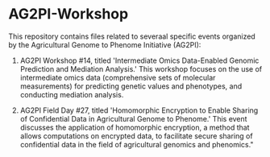 # AG2PI-Workshop

This repository contains files related to severaal specific events organized by the Agricultural Genome to Phenome Initiative (AG2PI):

1. AG2PI Workshop #14, titled 'Intermediate Omics Data-Enabled Genomic Prediction and Mediation Analysis.' This workshop focuses on the use of intermediate omics data (comprehensive sets of molecular measurements) for predicting genetic values and phenotypes, and conducting mediation analysis.

2. AG2PI Field Day #27, titled 'Homomorphic Encryption to Enable Sharing of Confidential Data in Agricultural Genome to Phenome.' This event discusses the application of homomorphic encryption, a method that allows computations on encrypted data, to facilitate secure sharing of confidential data in the field of agricultural genomics and phenomics."





